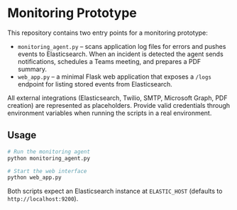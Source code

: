 # Monitoring Prototype

This repository contains two entry points for a monitoring prototype:

* `monitoring_agent.py` – scans application log files for errors and pushes
  events to Elasticsearch. When an incident is detected the agent sends
  notifications, schedules a Teams meeting, and prepares a PDF summary.
* `web_app.py` – a minimal Flask web application that exposes a `/logs`
  endpoint for listing stored events from Elasticsearch.

All external integrations (Elasticsearch, Twilio, SMTP, Microsoft Graph, PDF
creation) are represented as placeholders. Provide valid credentials through
environment variables when running the scripts in a real environment.

## Usage

```bash
# Run the monitoring agent
python monitoring_agent.py

# Start the web interface
python web_app.py
```

Both scripts expect an Elasticsearch instance at `ELASTIC_HOST` (defaults to
`http://localhost:9200`).
